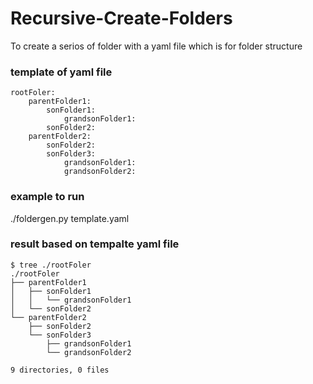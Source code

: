 # Recursive-Create-Folders
To create a serios of folder with a yaml file which is for folder structure

### template of yaml file
```
rootFoler:
    parentFolder1:
        sonFolder1:
            grandsonFolder1:
        sonFolder2:
    parentFolder2:
        sonFolder2:
        sonFolder3:
            grandsonFolder1:
            grandsonFolder2:
```

### example to run
./foldergen.py template.yaml 

### result based on tempalte yaml file
```
$ tree ./rootFoler
./rootFoler
├── parentFolder1
│   ├── sonFolder1
│   │   └── grandsonFolder1
│   └── sonFolder2
└── parentFolder2
    ├── sonFolder2
    └── sonFolder3
        ├── grandsonFolder1
        └── grandsonFolder2

9 directories, 0 files
```
